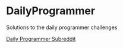 # DailyProgrammer
Solutions to the daily programmer challenges

<a href="https://www.reddit.com/r/dailyprogrammer">Daily Programmer Subreddit</a>
